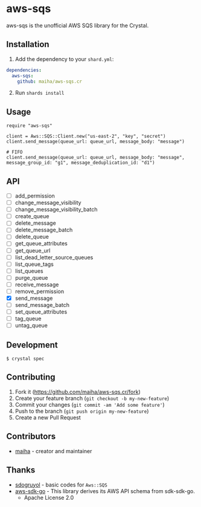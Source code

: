 # aws-sqs

aws-sqs is the unofficial AWS SQS library for the Crystal.

## Installation

1. Add the dependency to your `shard.yml`:

```yaml
dependencies:
  aws-sqs:
    github: maiha/aws-sqs.cr
```

2. Run `shards install`

## Usage

```crystal
require "aws-sqs"

client = Aws::SQS::Client.new("us-east-2", "key", "secret")
client.send_message(queue_url: queue_url, message_body: "message")

# FIFO
client.send_message(queue_url: queue_url, message_body: "message", message_group_id: "g1", message_deduplication_id: "d1")
```

## API

* [ ] add_permission
* [ ] change_message_visibility
* [ ] change_message_visibility_batch
* [ ] create_queue
* [ ] delete_message
* [ ] delete_message_batch
* [ ] delete_queue
* [ ] get_queue_attributes
* [ ] get_queue_url
* [ ] list_dead_letter_source_queues
* [ ] list_queue_tags
* [ ] list_queues
* [ ] purge_queue
* [ ] receive_message
* [ ] remove_permission
* [x] send_message
* [ ] send_message_batch
* [ ] set_queue_attributes
* [ ] tag_queue
* [ ] untag_queue

## Development

```console
$ crystal spec
```

## Contributing

1. Fork it (<https://github.com/maiha/aws-sqs.cr/fork>)
2. Create your feature branch (`git checkout -b my-new-feature`)
3. Commit your changes (`git commit -am 'Add some feature'`)
4. Push to the branch (`git push origin my-new-feature`)
5. Create a new Pull Request

## Contributors

- [maiha](https://github.com/maiha) - creator and maintainer

## Thanks

- [sdogruyol](https://github.com/sdogruyol) - basic codes for `Aws::SQS`
- [aws-sdk-go](https://github.com/aws/aws-sdk-go) - This library derives its AWS API schema from sdk-sdk-go.
  - Apache License 2.0
